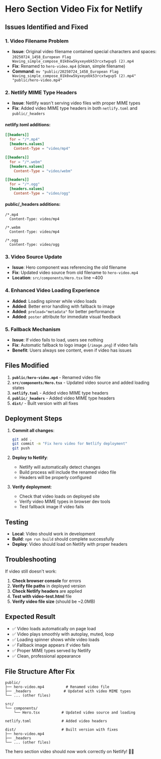 # Hero Section Video Fix for Netlify

## Issues Identified and Fixed

### 1. **Video Filename Problem**
- **Issue**: Original video filename contained special characters and spaces: `20250724_1458_European Flag Waving_simple_compose_01k0xw5kyxeyebk53rcxtwgvp5 (2).mp4`
- **Fix**: Renamed to `hero-video.mp4` (clean, simple filename)
- **Command**: `mv "public/20250724_1458_European Flag Waving_simple_compose_01k0xw5kyxeyebk53rcxtwgvp5 (2).mp4" "public/hero-video.mp4"`

### 2. **Netlify MIME Type Headers**
- **Issue**: Netlify wasn't serving video files with proper MIME types
- **Fix**: Added video MIME type headers in both `netlify.toml` and `public/_headers`

#### netlify.toml additions:
```toml
[[headers]]
  for = "/*.mp4"
  [headers.values]
    Content-Type = "video/mp4"

[[headers]]
  for = "/*.webm"
  [headers.values]
    Content-Type = "video/webm"

[[headers]]
  for = "/*.ogg"
  [headers.values]
    Content-Type = "video/ogg"
```

#### public/_headers additions:
```
/*.mp4
  Content-Type: video/mp4

/*.webm
  Content-Type: video/mp4

/*.ogg
  Content-Type: video/ogg
```

### 3. **Video Source Update**
- **Issue**: Hero component was referencing the old filename
- **Fix**: Updated video source from old filename to `hero-video.mp4`
- **Location**: `src/components/Hero.tsx` line ~400

### 4. **Enhanced Video Loading Experience**
- **Added**: Loading spinner while video loads
- **Added**: Better error handling with fallback to image
- **Added**: `preload="metadata"` for better performance
- **Added**: `poster` attribute for immediate visual feedback

### 5. **Fallback Mechanism**
- **Issue**: If video fails to load, users see nothing
- **Fix**: Automatic fallback to logo image (`/image.png`) if video fails
- **Benefit**: Users always see content, even if video has issues

## Files Modified

1. **`public/hero-video.mp4`** - Renamed video file
2. **`src/components/Hero.tsx`** - Updated video source and added loading states
3. **`netlify.toml`** - Added video MIME type headers
4. **`public/_headers`** - Added video MIME type headers
5. **`dist/`** - Built version with all fixes

## Deployment Steps

1. **Commit all changes**:
   ```bash
   git add .
   git commit -m "Fix hero video for Netlify deployment"
   git push
   ```

2. **Deploy to Netlify**:
   - Netlify will automatically detect changes
   - Build process will include the renamed video file
   - Headers will be properly configured

3. **Verify deployment**:
   - Check that video loads on deployed site
   - Verify video MIME types in browser dev tools
   - Test fallback image if video fails

## Testing

- **Local**: Video should work in development
- **Build**: `npm run build` should complete successfully
- **Deploy**: Video should load on Netlify with proper headers

## Troubleshooting

If video still doesn't work:

1. **Check browser console** for errors
2. **Verify file paths** in deployed version
3. **Check Netlify headers** are applied
4. **Test with video-test.html** file
5. **Verify video file size** (should be ~2.0MB)

## Expected Result

- ✅ Video loads automatically on page load
- ✅ Video plays smoothly with autoplay, muted, loop
- ✅ Loading spinner shows while video loads
- ✅ Fallback image appears if video fails
- ✅ Proper MIME types served by Netlify
- ✅ Clean, professional appearance

## File Structure After Fix

```
public/
├── hero-video.mp4          # Renamed video file
├── _headers               # Updated with video MIME types
└── ... (other files)

src/
└── components/
    └── Hero.tsx          # Updated video source and loading

netlify.toml              # Added video headers

dist/                     # Built version with fixes
├── hero-video.mp4
├── _headers
└── ... (other files)
```

The hero section video should now work correctly on Netlify! 🎥✨
